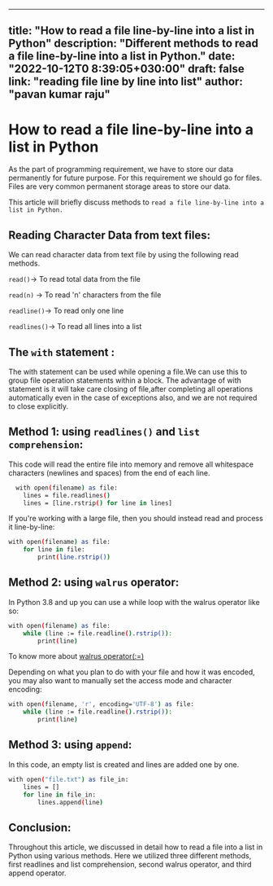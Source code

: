 
---
title: "How to read a file line-by-line into a list in Python"
description: "Different methods  to read a file line-by-line into a list in Python."
date: "2022-10-12T0 8:39:05+030:00"
draft: false
link: "reading file line by line into list"
author: "pavan kumar raju"
---




# How to read a file line-by-line into a list in Python

As the part of programming requirement, we have to store our data permanently for 
future purpose. For this requirement we should go for files.
Files are very common permanent storage areas to store our data.

This  article will briefly discuss methods to `read a file line-by-line into a list in Python.`

## Reading Character Data from text files:
We can read character data from text file by using the following read methods.

`read()`-> To read total data from the file

`read(n)` -> To read 'n' characters from the file

`readline()`-> To read only one line

`readlines()`-> To read all lines into a list

## The `with` statement :
The with statement can be used while opening a file.We can use this to group file 
operation statements within a block.
The advantage of with statement is it will take care closing of file,after completing all 
operations automatically even in the case of exceptions also, and we are not required to 
close explicitly.




## Method 1: using `readlines()` and `list comprehension`:

This code will read the entire file into memory and remove all whitespace characters (newlines and spaces) from the end of each line.

```bash
  with open(filename) as file:
    lines = file.readlines()
    lines = [line.rstrip() for line in lines]
```


If you're working with a large file, then you should instead read and process it line-by-line:

```bash
with open(filename) as file:
    for line in file:
        print(line.rstrip())
```

## Method 2: using `walrus` operator:

In Python 3.8 and up you can use a while loop with the walrus operator like so:

```bash
with open(filename) as file:
    while (line := file.readline().rstrip()):
        print(line)
```
To know more about [walrus operator(:=)](https://docs.python.org/3/whatsnew/3.8.html#assignment-expressions)


Depending on what you plan to do with your file and how it was encoded, you may also want to manually set the access mode and character encoding:
```bash
with open(filename, 'r', encoding='UTF-8') as file:
    while (line := file.readline().rstrip()):
        print(line)
```
## Method 3: using `append`:
 In this code, an empty list is created and lines are added one by one.
```bash
with open("file.txt") as file_in:
    lines = []
    for line in file_in:
        lines.append(line)
```
## Conclusion:

Throughout this article, we discussed in detail how to read a file into a list in Python using various methods.
Here we utilized three different methods, first readlines and list comprehension, second walrus operator, and third append operator.